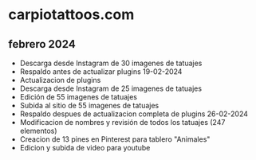 # carpiotattoos.com

## febrero 2024

* Descarga desde Instagram de 30 imagenes de tatuajes
* Respaldo antes de actualizar plugins 19-02-2024
* Actualizacion de plugins
* Descarga desde Instagram de 25 imagenes de tatuajes
* Edición de 55 imagenes de tatuajes
* Subida al sitio de 55 imagenes de tatuajes
* Respaldo despues de actualizacion completa de plugins 26-02-2024
* Modificacion de nombres y revisión de todos los tatuajes (247 elementos)
* Creacion de 13 pines en Pinterest para tablero "Animales"
* Edicion y subida de video para youtube


